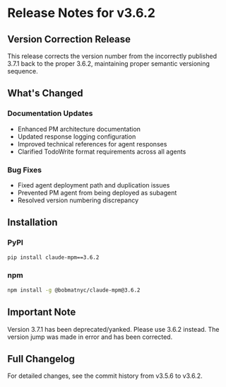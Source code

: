 # Release Notes for v3.6.2

## Version Correction Release

This release corrects the version number from the incorrectly published 3.7.1 back to the proper 3.6.2, maintaining proper semantic versioning sequence.

## What's Changed

### Documentation Updates
- Enhanced PM architecture documentation
- Updated response logging configuration
- Improved technical references for agent responses
- Clarified TodoWrite format requirements across all agents

### Bug Fixes
- Fixed agent deployment path and duplication issues
- Prevented PM agent from being deployed as subagent
- Resolved version numbering discrepancy

## Installation

### PyPI
```bash
pip install claude-mpm==3.6.2
```

### npm
```bash
npm install -g @bobmatnyc/claude-mpm@3.6.2
```

## Important Note

Version 3.7.1 has been deprecated/yanked. Please use 3.6.2 instead. The version jump was made in error and has been corrected.

## Full Changelog

For detailed changes, see the commit history from v3.5.6 to v3.6.2.